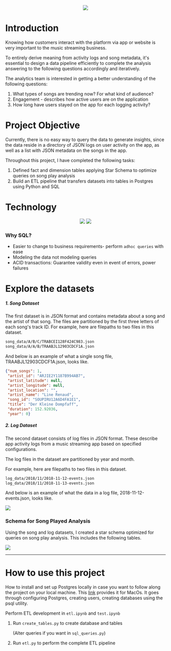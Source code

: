 <p align="middle">
  <img src="https://github.com/dar1enyang/vstreama/blob/master/Images/vstreama.png" />

# Introduction

Knowing how customers interact with the platform via app or website is very important to the music streaming business. 

To entirely derive meaning from activity logs and song metadata, it's essential to design a data pipeline efficiently to complete the analysis answering to the following questions accordingly and iteratively.

The analytics team is interested in getting a better understanding of the following questions:

1. What types of songs are trending now? For what kind of audience?
2. Engagement - describes how active users are on the application
3. How long have users stayed on the app for each logging activity?

# Project Objective

Currently, there is no easy way to query the data to generate insights, since the data reside in a directory of JSON logs on user activity on the app, as well as a list with JSON metadata on the songs in the app.

Throughout this project, I have completed the following tasks:

1. Defined fact and dimension tables applying Star Schema to optimize queries on song play analysis
2. Build an ETL pipeline that transfers datasets into tables in Postgres using Python and SQL

# Technology 

<p align="middle">
  <img src="https://github.com/dar1enyang/vstreama/blob/master/Images/PostgreSQL.png" />
  <img src="https://github.com/dar1enyang/vstreama/blob/master/Images/Python.png" />

### Why SQL?

- Easier to change to business requirements- perform `adhoc queries` with ease
- Modeling the data not modeling queries
- ACID transactions: Guarantee validity even in event of errors, power failures



# Explore the datasets

##### 1. Song Dataset

The first dataset is in JSON format and contains metadata about a song and the artist of that song. The files are partitioned by the first three letters of each song's track ID. For example, here are filepaths to two files in this dataset.

```txt
song_data/A/B/C/TRABCEI128F424C983.json
song_data/A/A/B/TRAABJL12903CDCF1A.json
```

And below is an example of what a single song file, TRAABJL12903CDCF1A.json, looks like.

```json
{"num_songs": 1, 
 "artist_id": "ARJIE2Y1187B994AB7", 
 "artist_latitude": null, 
 "artist_longitude": null, 
 "artist_location": "", 
 "artist_name": "Line Renaud", 
 "song_id": "SOUPIRU12A6D4FA1E1", 
 "title": "Der Kleine Dompfaff", 
 "duration": 152.92036, 
 "year": 0}
```

##### 2. Log Dataset

The second dataset consists of log files in JSON format. These describe app activity logs from a music streaming app based on specified configurations.

The log files in the dataset are partitioned by year and month. 

For example, here are filepaths to two files in this dataset.

```txt
log_data/2018/11/2018-11-12-events.json
log_data/2018/11/2018-11-13-events.json
```

And below is an example of what the data in a log file, 2018-11-12-events.json, looks like.

![](https://github.com/dar1enyang/vstreama/blob/master/Images/log-data.png)



### Schema for Song Played Analysis

Using the song and log datasets, I created a star schema optimized for queries on song play analysis. This includes the following tables.

![](https://github.com/dar1enyang/vstreama/blob/master/Images/erdplus-diagram.png)

---

# How to use this project

How to install and set up Postgres locally in case you want to follow along the project on your local machine. This [link](https://www.codementor.io/engineerapart/getting-started-with-postgresql-on-mac-osx-are8jcopb) provides it for MacOs. It goes through configuring Postgres, creating users, creating databases using the psql utility.

Perform ETL development in `etl.ipynb` and `test.ipynb`

1. Run `create_tables.py` to create database and tables 

   (Alter queries if you want in `sql_queries.py`)

2. Run `etl.py` to perform the complete ETL pipeline
